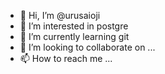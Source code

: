 - 👋 Hi, I’m @urusaioji
- 👀 I’m interested in postgre
- 🌱 I’m currently learning git
- 💞️ I’m looking to collaborate on ...
- 📫 How to reach me ...

<!---
urusaioji/urusaioji is a ✨ special ✨ repository because its `README.md` (this file) appears on your GitHub profile.
You can click the Preview link to take a look at your changes.
--->
